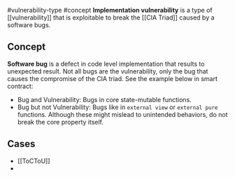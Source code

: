 #vulnerability-type #concept 
**Implementation vulnerability** is a type of [[vulnerability]] that is exploitable to break the [[CIA Triad]] caused by a software bugs.
## Concept
**Software bug** is a defect in code level implementation that results to unexpected result. Not all bugs are the vulnerability, only the bug that causes the compromise of the CIA triad. See the example below in smart contract:
- Bug and Vulnerability: Bugs in core state-mutable functions.
- Bug but not Vulnerability: Bugs like in `external view` or `external pure` functions. Although these might mislead to unintended behaviors, do not break the core property itself.

## Cases
- [[ToCToU]]
- 
